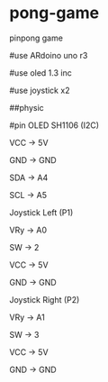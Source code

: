 # pong-game
pinpong game

#use ARdoino uno r3

#use oled 1.3 inc

#use joystick x2

##physic

#pin
OLED SH1106 (I2C)

VCC → 5V

GND → GND

SDA → A4

SCL → A5

Joystick Left (P1)

VRy → A0

SW → 2

VCC → 5V

GND → GND

Joystick Right (P2)

VRy → A1

SW → 3

VCC → 5V

GND → GND
